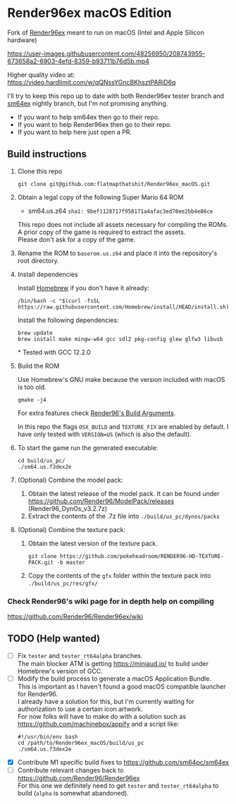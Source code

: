 # Render96ex macOS Edition
Fork of [Render96ex](https://github.com/Render96/Render96ex) meant to run on macOS (Intel and Apple Silicon hardware)

https://user-images.githubusercontent.com/48256950/208743955-673658a2-6903-4efd-8359-b93711b76d5b.mp4

Higher quality video at: https://video.hardlimit.com/w/qQNssYGncBKhsztPARjD6q

I'll try to keep this repo up to date with both Render96ex tester branch and
[sm64ex](https://github.com/sm64pc/sm64ex) nightly branch, but I'm not promising anything.

* If you want to help sm64ex then go to their repo.
* If you want to help Render96ex then go to their repo.
* If you want to help here just open a PR.

## Build instructions

1. Clone this repo

    ```
    git clone git@github.com:flatmapthatshit/Render96ex_macOS.git
    ```

2. Obtain a legal copy of the following Super Mario 64 ROM

    * sm64.us.z64 `sha1: 9bef1128717f958171a4afac3ed78ee2bb4e86ce`

   This repo does not include all assets necessary for compiling the ROMs.\
   A prior copy of the game is required to extract the assets.\
   Please don't ask for a copy of the game.

3. Rename the ROM to `baserom.us.z64` and place it into the repository's root directory.

4. Install dependencies

   Install [Homebrew](https://brew.sh/) if you don't have it already:

    ```
    /bin/bash -c "$(curl -fsSL https://raw.githubusercontent.com/Homebrew/install/HEAD/install.sh)"
    ```

   Install the following dependencies:
    ```
    brew update
    brew install make mingw-w64 gcc sdl2 pkg-config glew glfw3 libusb
    ```

   \* Tested with GCC 12.2.0

5. Build the ROM

   Use Homebrew's GNU make because the version included with macOS is too old.

    ```
    gmake -j4
    ```

   For extra features check [Render96's Build Arguments](https://github.com/Render96/Render96ex/wiki/Build-Arguments).

   In this repo  the flags `OSX_BUILD` and `TEXTURE_FIX` are enabled by default.
   I have only tested with `VERSION=US` (which is also the default).

6. To start the game run the generated executable:
    ```
    cd build/us_pc/
    ./sm64.us.f3dex2e
    ```
7. (Optional) Combine the model pack:
    1. Obtain the latest release of the model pack. It can be found under https://github.com/Render96/ModelPack/releases (Render96_DynOs_v3.2.7z)
    2. Extract the contents of the .7z file into `./build/us_pc/dynos/packs`

8. (Optional) Combine the texture pack:
    1. Obtain the latest version of the texture pack.
        ```
        git clone https://github.com/pokeheadroom/RENDER96-HD-TEXTURE-PACK.git -b master
        ```
    2. Copy the contents of the `gfx` folder within the texture pack into `./build/us_pc/res/gfx/`


### Check Render96's wiki page for in depth help on compiling
https://github.com/Render96/Render96ex/wiki

## TODO (Help wanted)

- [ ] Fix `tester` and `tester_rt64alpha` branches.\
  The main blocker ATM is getting https://miniaud.io/ to build under Homebrew's version of GCC.
- [ ] Modify the build process to generate a macOS Application Bundle.\
  This is important as I haven't found a good macOS compatible launcher for Render96.\
  I already have a solution for this, but I'm currently waiting for authorization to use a certain icon artwork.\
  For now folks will have to make do with a solution such as https://github.com/machinebox/appify and a script like:
  ```
  #!/usr/bin/env bash
  cd /path/to/Render96ex_macOS/build/us_pc
  ./sm64.us.f3dex2e
  ```
- [x] Contribute M1 specific build fixes to https://github.com/sm64pc/sm64ex
- [ ] Contribute relevant changes back to https://github.com/Render96/Render96ex \
  For this one we definitely need to get `tester` and `tester_rt64alpha` to build (`alpha` is somewhat abandoned).
